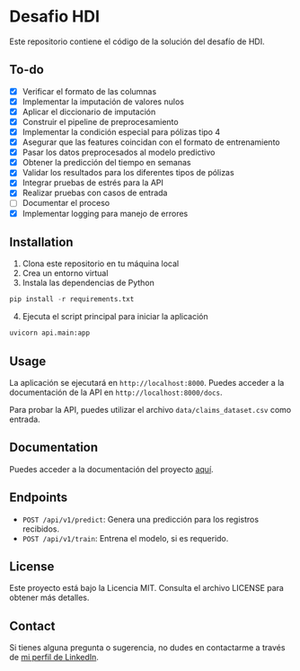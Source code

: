 # Desafio HDI

Este repositorio contiene el código de la solución del desafío de HDI.

## To-do

- [X] Verificar el formato de las columnas
- [X] Implementar la imputación de valores nulos
- [X] Aplicar el diccionario de imputación
- [X] Construir el pipeline de preprocesamiento
- [X] Implementar la condición especial para pólizas tipo 4
- [X] Asegurar que las features coincidan con el formato de entrenamiento
- [X] Pasar los datos preprocesados al modelo predictivo
- [X] Obtener la predicción del tiempo en semanas
- [X] Validar los resultados para los diferentes tipos de pólizas
- [X] Integrar pruebas de estrés para la API
- [X] Realizar pruebas con casos de entrada
- [ ] Documentar el proceso
- [X] Implementar logging para manejo de errores

## Installation

1. Clona este repositorio en tu máquina local
2. Crea un entorno virtual
3. Instala las dependencias de Python

```python
pip install -r requirements.txt
```

4. Ejecuta el script principal para iniciar la aplicación

```python
uvicorn api.main:app
```

## Usage

La aplicación se ejecutará en `http://localhost:8000`. Puedes acceder a la documentación de la API en `http://localhost:8000/docs`.

Para probar la API, puedes utilizar el archivo `data/claims_dataset.csv` como entrada.

## Documentation

Puedes acceder a la documentación del proyecto [aquí](https://jarb29.github.io/desafio-hdi/).

## Endpoints

- `POST /api/v1/predict`: Genera una predicción para los registros recibidos.
- `POST /api/v1/train`: Entrena el modelo, si es requerido.

## License

Este proyecto está bajo la Licencia MIT. Consulta el archivo LICENSE para obtener más detalles.

## Contact

Si tienes alguna pregunta o sugerencia, no dudes en contactarme a través de [mi perfil de LinkedIn](https://www.linkedin.com/in/jarb29/).
